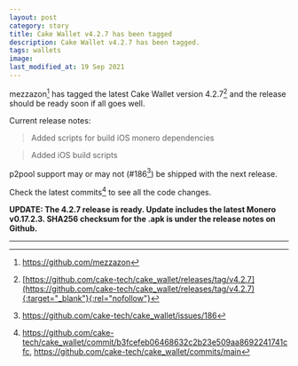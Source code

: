 ```yaml
---
layout: post
category: story
title: Cake Wallet v4.2.7 has been tagged
description: Cake Wallet v4.2.7 has been tagged.
tags: wallets
image: 
last_modified_at: 19 Sep 2021
---
```


mezzazon[^1] has tagged the latest Cake Wallet version 4.2.7[^2] and the release should be ready soon if all goes well.

Current release notes:

> Added scripts for build iOS monero dependencies

> Added iOS build scripts

p2pool support may or may not (#186[^3]) be shipped with the next release.

Check the latest commits[^4] to see all the code changes. 

**UPDATE: The 4.2.7 release is ready. Update includes the latest Monero v0.17.2.3. SHA256 checksum for the .apk is under the release notes on Github.**

---

[^1]: https://github.com/mezzazon
[^2]: [https://github.com/cake-tech/cake_wallet/releases/tag/v4.2.7](https://github.com/cake-tech/cake_wallet/releases/tag/v4.2.7){:target="_blank"}{:rel="nofollow"}
[^3]: https://github.com/cake-tech/cake_wallet/issues/186
[^4]: https://github.com/cake-tech/cake_wallet/commit/b3fcefeb06468632c2b23e509aa8692241741cfc, https://github.com/cake-tech/cake_wallet/commits/main
